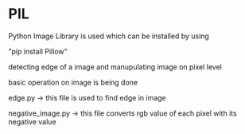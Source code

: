 # PIL
Python Image Library is used which can be installed by using 

"pip install Pillow" 

detecting edge of a image and manupulating image on pixel level

basic operation on image is being done

edge.py 
  -> this file is used to find edge in image
  
negative_image.py
  -> this file converts rgb value of each pixel with its negative value
